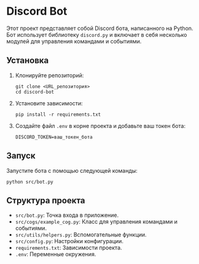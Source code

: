 # Discord Bot

Этот проект представляет собой Discord бота, написанного на Python. Бот использует библиотеку `discord.py` и включает в себя несколько модулей для управления командами и событиями.

## Установка

1. Клонируйте репозиторий:
   ```
   git clone <URL_репозитория>
   cd discord-bot
   ```

2. Установите зависимости:
   ```
   pip install -r requirements.txt
   ```

3. Создайте файл `.env` в корне проекта и добавьте ваш токен бота:
   ```
   DISCORD_TOKEN=ваш_токен_бота
   ```

## Запуск

Запустите бота с помощью следующей команды:
```
python src/bot.py
```

## Структура проекта

- `src/bot.py`: Точка входа в приложение.
- `src/cogs/example_cog.py`: Класс для управления командами и событиями.
- `src/utils/helpers.py`: Вспомогательные функции.
- `src/config.py`: Настройки конфигурации.
- `requirements.txt`: Зависимости проекта.
- `.env`: Переменные окружения.